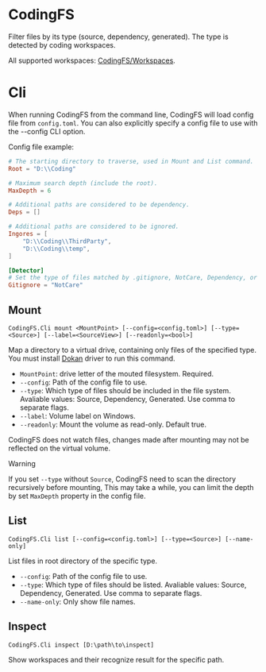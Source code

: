 # CodingFS

Filter files by its type (source, dependency, generated). The type is detected by coding workspaces.

All supported workspaces: [CodingFS/Workspaces](CodingFS/Workspaces).

# Cli

When running CodingFS from the command line, CodingFS will load config file from `config.toml`. You can also explicitly specify a config file to use with the --config CLI option.

Config file example:

```toml
# The starting directory to traverse, used in Mount and List command.
Root = "D:\\Coding"

# Maximum search depth (include the root).
MaxDepth = 6

# Additional paths are considered to be dependency.
Deps = []

# Additional paths are considered to be ignored.
Ingores = [
	"D:\\Coding\\ThirdParty",
	"D:\\Coding\\temp",
]

[Detector]
# Set the type of files matched by .gitignore, NotCare, Dependency, or Ignored.
Gitignore = "NotCare"
```

## Mount

```
CodingFS.Cli mount <MountPoint> [--config=<config.toml>] [--type=<Source>] [--label=<SourceView>] [--readonly=<bool>]
```

Map a directory to a virtual drive, containing only files of the specified type. You must install [Dokan](https://github.com/dokan-dev/dokany) driver to run this command.

* `MountPoint`: drive letter of the mouted filesystem. Required.
* `--config`: Path of the config file to use.
* `--type`: Which type of files should be included in the file system. Avaliable values: Source, Dependency, Generated. Use comma to separate flags.
* `--label`: Volume label on Windows.
* `--readonly`: Mount the volume as read-only. Default true.

CodingFS does not watch files, changes made after mounting may not be reflected on the virtual volume.

> [!WARNING]
> If you set `--type` without `Source`, CodingFS need to scan the directory recursively before mounting, This may take a while, you can limit the depth by set `MaxDepth` property in the config file.

## List

```
CodingFS.Cli list [--config=<config.toml>] [--type=<Source>] [--name-only]
```

List files in root directory of the specific type.

* `--config`: Path of the config file to use.
* `--type`: Which type of files should be listed. Avaliable values: Source, Dependency, Generated. Use comma to separate flags.
* `--name-only`: Only show file names.

## Inspect

```
CodingFS.Cli inspect [D:\path\to\inspect]
```

Show workspaces and their recognize result for the specific path.
